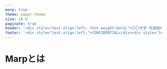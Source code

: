 ```yaml
---
marp: true
theme: paper-theme
size: 16:9
paginate: true
header: '<div style="text-align:left; font-weight:bold;">〇〇大学 先端技術研究室</div><div style="text-align:right;">論文調査報告会</div>'
footer: '<div style="text-align:left;">CONFIDENTIAL</div><div style="text-align:center;"></div><div style="text-align:right;">2025年5月22日</div>'
---
```



# Marpとは

